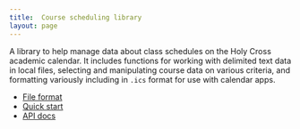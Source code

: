 ```yaml
---
title:  Course scheduling library
layout: page
---
```



A library to help manage data about class schedules on the Holy Cross academic calendar.  It includes functions for working with delimited text data in local files, selecting and manipulating course data on various criteria, and formatting variously including in `.ics` format for use with calendar apps.


-  [File format](fileformat)
-   [Quick start](quickstart)
-  [API docs](https://neelsmith.github.io/hcschedules/api/edu/holycross/shot/courses/index.html)
